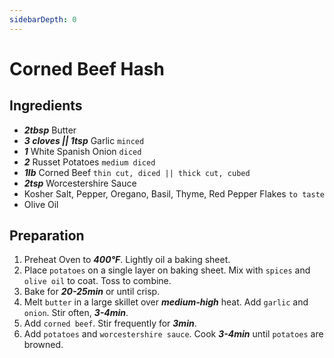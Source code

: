 ```yaml
---
sidebarDepth: 0
---
```


# Corned Beef Hash
## Ingredients

+ ___2tbsp___ Butter
+ ___3 cloves || 1tsp___ Garlic `minced`
+ ___1___ White Spanish Onion `diced`
+ ___2___ Russet Potatoes `medium diced`
+ ___1lb___ Corned Beef `thin cut, diced || thick cut, cubed`
+ ___2tsp___ Worcestershire Sauce
+ Kosher Salt, Pepper, Oregano, Basil, Thyme, Red Pepper Flakes `to taste`
+ Olive Oil

## Preparation

1. Preheat Oven to ___400°F___. Lightly oil a baking sheet.
2. Place `potatoes` on a single layer on baking sheet. Mix with `spices` and `olive oil` to coat. Toss to combine.
3. Bake for ___20-25min___ or until crisp.
4. Melt `butter` in a large skillet over ___medium-high___ heat. Add `garlic` and `onion`. Stir often, ___3-4min___.
5. Add `corned beef`. Stir frequently for ___3min___.
6. Add `potatoes` and `worcestershire sauce`. Cook ___3-4min___ until `potatoes` are browned.

